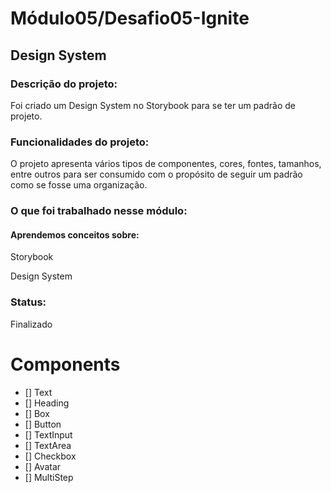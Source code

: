 # Módulo05/Desafio05-Ignite
## Design System

### Descrição do projeto:
<p>Foi criado um Design System no Storybook para se ter um padrão de projeto.</p>

### Funcionalidades do projeto:
<p>O projeto apresenta vários tipos de componentes, cores, fontes, tamanhos, entre outros para ser consumido com o propósito de seguir um padrão como se fosse uma organização.</p>


### O que foi trabalhado nesse módulo:
#### Aprendemos conceitos sobre:

<p>Storybook</p>
<p>Design System</p>

### Status:
<p>Finalizado</p>

# Components

- [] Text
- [] Heading
- [] Box
- [] Button
- [] TextInput
- [] TextArea
- [] Checkbox
- [] Avatar
- [] MultiStep
